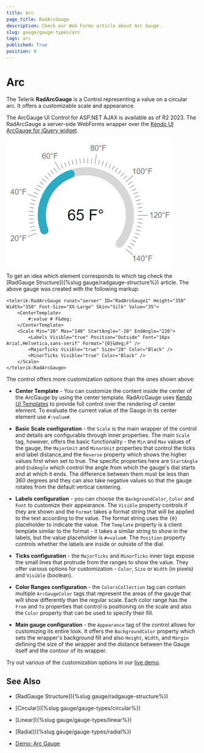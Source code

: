 ```yaml
---
title: Arc
page_title: RadArcGauge
description: Check our Web Forms article about Arc Gauge.
slug: gauge/gauge-types/arc
tags: arc
published: True
position: 0
---
```


# Arc

The Telerik **RadArcGauge** is a Control representing a value on a circular arc. It offers a customizable scale and appearance.

The ArcGauge UI Control for ASP.NET AJAX is available as of R2 2023. The RadArcGauge a server-side WebForms wrapper over the [Kendo UI ArcGauge for jQuery widget](https://docs.telerik.com/kendo-ui/controls/gauges/arcgauge/overview).

![gauge-arc-gauge-thermometer-example](images/gauge-arc-gauge-thermometer.png)

To get an idea which element corresponds to which tag check the [RadGauge Structure]({%slug gauge/radgauge-structure%}) article. The above gauge was created with the following markup:

````ASP.NET
<telerik:RadArcGauge runat="server" ID="RadArcGauge1" Height="350" Width="350" Font-Size="XX-Large" Skin="Silk" Value="35">
    <CenterTemplate>
        #:value # F&deg;
    </CenterTemplate>
    <Scale Min="20" Max="140" StartAngle="-20" EndAngle="220">
        <Labels Visible="true" Position="Outside" Font="16px Arial,Helvetica,sans-serif" Format="{0}&deg;F" />
        <MajorTicks Visible="true" Size="20" Color="Black" />
        <MinorTicks Visible="true" Color="Black" />
    </Scale>
</telerik:RadArcGauge>
````

The control offers more customization options than the ones shown above:

* **Center Template** - You can customize the content inside the center of the ArcGauge by using the center template.  RadArcGauge uses [Kendo UI Templates]("https://docs.telerik.com/kendo-ui/framework/templates/overview") to provide full control over the rendering of center element. To evaluate the current value of the Gauge in its center element use `#:value#`.

* **Basic Scale configuration** - the `Scale` is the main wrapper of the control and details are configurable through inner properties. The main `Scale` tag, however, offers the basic functionality - the `Min` and `Max` values of the gauge, the `MajorUnit` and `MinorUnit` properties that control the ticks and label distance,and the `Reverse` property which shows the higher values first when set to true. The specific properties here are `StartAngle` and `EndAngle` which control the angle from which the gauge's dial starts and at which it ends. The difference between them must be less than 360 degrees and they can also take negative values so that the gauge rotates from the default vertical centering.

* **Labels configuration** - you can choose the `BackgroundColor`, `Color` and `Font` to customize their appearance. The `Visible` property controls if they are shown and the `Format` takes a format string that will be applied to the text according to the value. The format string uses the `{0}` placeholder to indicate the value. The `Template` property is a client template similar to the format - it takes a similar string to show in the labels, but the value placeholder is `#=value#`. The `Position` property controls whether the labels are inside or outside of the dial.

* **Ticks configuration** - the `MajorTicks` and `MinorTicks` inner tags expose the small lines that protrude from the ranges to show the value. They offer various options for customization - `Color`, `Size` or `Width` (in pixels) and `Visible` (boolean).

* **Color Ranges configuration** - the `ColorsCollection` tag can contain multiple `ArcGaugeColor` tags that represent the areas of the gauge that will show differently than the regular scale. Each color range has the `From` and `To` properties that control is positioning on the scale and also the `Color` property that can be used to specify their fill.

* **Main gauge configuration** - the `Appearance` tag of the control allows for customizing its entire look. It offers the `BackgroundColor` property which sets the wrapper's background fill and also `Height`, `Width`, and `Margin` defining the size of the wrapper and the distance between the Gauge itself and the contour of its wrapper.


Try out various of the customization options in our [live demo](https://demos.telerik.com/aspnet-ajax/gauge/examples/types/arcgauge/defaultcs.aspx).


## See Also

 * [RadGauge Structure]({%slug gauge/radgauge-structure%})
 
 * [Circular]({%slug gauge/gauge-types/circular%})

 * [Linear]({%slug gauge/gauge-types/linear%})

 * [Radial]({%slug gauge/gauge-types/radial%})

 * [Demo: Arc Gauge](https://demos.telerik.com/aspnet-ajax/gauge/examples/types/arcgauge/defaultcs.aspx)



